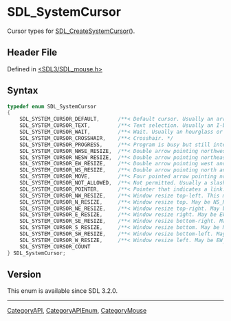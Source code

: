 # SDL_SystemCursor

Cursor types for [SDL_CreateSystemCursor](SDL_CreateSystemCursor)().

## Header File

Defined in [<SDL3/SDL_mouse.h>](https://github.com/libsdl-org/SDL/blob/main/include/SDL3/SDL_mouse.h)

## Syntax

```c
typedef enum SDL_SystemCursor
{
    SDL_SYSTEM_CURSOR_DEFAULT,      /**< Default cursor. Usually an arrow. */
    SDL_SYSTEM_CURSOR_TEXT,         /**< Text selection. Usually an I-beam. */
    SDL_SYSTEM_CURSOR_WAIT,         /**< Wait. Usually an hourglass or watch or spinning ball. */
    SDL_SYSTEM_CURSOR_CROSSHAIR,    /**< Crosshair. */
    SDL_SYSTEM_CURSOR_PROGRESS,     /**< Program is busy but still interactive. Usually it's WAIT with an arrow. */
    SDL_SYSTEM_CURSOR_NWSE_RESIZE,  /**< Double arrow pointing northwest and southeast. */
    SDL_SYSTEM_CURSOR_NESW_RESIZE,  /**< Double arrow pointing northeast and southwest. */
    SDL_SYSTEM_CURSOR_EW_RESIZE,    /**< Double arrow pointing west and east. */
    SDL_SYSTEM_CURSOR_NS_RESIZE,    /**< Double arrow pointing north and south. */
    SDL_SYSTEM_CURSOR_MOVE,         /**< Four pointed arrow pointing north, south, east, and west. */
    SDL_SYSTEM_CURSOR_NOT_ALLOWED,  /**< Not permitted. Usually a slashed circle or crossbones. */
    SDL_SYSTEM_CURSOR_POINTER,      /**< Pointer that indicates a link. Usually a pointing hand. */
    SDL_SYSTEM_CURSOR_NW_RESIZE,    /**< Window resize top-left. This may be a single arrow or a double arrow like NWSE_RESIZE. */
    SDL_SYSTEM_CURSOR_N_RESIZE,     /**< Window resize top. May be NS_RESIZE. */
    SDL_SYSTEM_CURSOR_NE_RESIZE,    /**< Window resize top-right. May be NESW_RESIZE. */
    SDL_SYSTEM_CURSOR_E_RESIZE,     /**< Window resize right. May be EW_RESIZE. */
    SDL_SYSTEM_CURSOR_SE_RESIZE,    /**< Window resize bottom-right. May be NWSE_RESIZE. */
    SDL_SYSTEM_CURSOR_S_RESIZE,     /**< Window resize bottom. May be NS_RESIZE. */
    SDL_SYSTEM_CURSOR_SW_RESIZE,    /**< Window resize bottom-left. May be NESW_RESIZE. */
    SDL_SYSTEM_CURSOR_W_RESIZE,     /**< Window resize left. May be EW_RESIZE. */
    SDL_SYSTEM_CURSOR_COUNT
} SDL_SystemCursor;
```

## Version

This enum is available since SDL 3.2.0.

----
[CategoryAPI](CategoryAPI), [CategoryAPIEnum](CategoryAPIEnum), [CategoryMouse](CategoryMouse)

